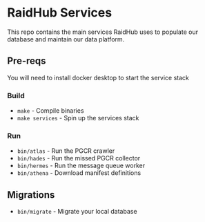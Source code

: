 # RaidHub Services

This repo contains the main services RaidHub uses to populate our database and maintain our data platform.

## Pre-reqs
You will need to install docker desktop to start the service stack

### Build

- `make` - Compile binaries
- `make services` - Spin up the services stack

### Run

- `bin/atlas` - Run the PGCR crawler
- `bin/hades` - Run the missed PGCR collector
- `bin/hermes` - Run the message queue worker
- `bin/athena` - Download manifest definitions

## Migrations
- `bin/migrate` - Migrate your local database
